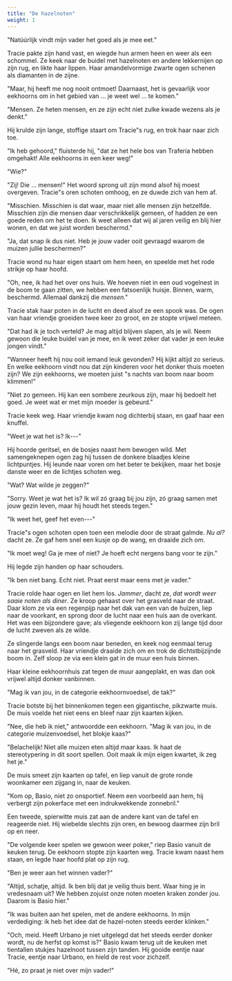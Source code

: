 ```yaml
---
title: "De hazelnoten"
weight: 1
---
```


"Natúúrlijk vindt mijn vader het goed als je mee eet."

Tracie pakte zijn hand vast, en wiegde hun armen heen en weer als een schommel. Ze keek naar de buidel met hazelnoten en andere lekkernijen op zijn rug, en likte haar lippen. Haar amandelvormige zwarte ogen schenen als diamanten in de zijne.

"Maar, hij heeft me nog nooit ontmoet! Daarnaast, het is gevaarlijk voor eekhoorns om in het gebied van ... je weet wel ... te komen."

"Mensen. Ze heten mensen, en ze zijn echt niet zulke kwade wezens als je denkt."

Hij krulde zijn lange, stoffige staart om Tracie"s rug, en trok haar naar zich toe.

"Ik heb gehoord," fluisterde hij, "dat ze het hele bos van Traferia hebben omgehakt! Alle eekhoorns in een keer weg!"

"Wie?"

"Zij! Die ... mensen!" Het woord sprong uit zijn mond alsof hij moest overgeven. Tracie"s oren schoten omhoog, en ze duwde zich van hem af.

"Misschien. Misschien is dat waar, maar niet alle mensen zijn hetzelfde. Misschien zijn die mensen daar verschrikkelijk gemeen, of hadden ze een goede reden om het te doen. Ik weet alleen dat wij al jaren veilig en blij hier wonen, en dat we juist worden beschermd."

"Ja, dat snap ik dus niet. Heb je jouw vader ooit gevraagd waarom de muizen jullie beschermen?"

Tracie wond nu haar eigen staart om hem heen, en speelde met het rode strikje op haar hoofd.

"Oh, nee, ik had het over ons huis. We hoeven niet in een oud vogelnest in de boom te gaan zitten, we hebben een fatsoenlijk huisje. Binnen, warm, beschermd. Allemaal dankzij die *mensen*."

Tracie stak haar poten in de lucht en deed alsof ze een spook was. De ogen van haar vriendje groeiden twee keer zo groot, en ze stopte vrijwel meteen.

"Dat had ik je toch verteld? Je mag altijd blijven slapen, als je wil. Neem gewoon die leuke buidel van je mee, en ik weet zeker dat vader je een leuke jongen vindt."

"Wanneer heeft hij nou ooit iemand leuk gevonden? Hij kijkt altijd zo serieus. En welke eekhoorn vindt nou dat zijn kinderen voor het donker thuis moeten zijn? We zijn eekhoorns, we moeten juist "s nachts van boom naar boom klimmen!"

"Niet zo gemeen. Hij kan een sombere zeurkous zijn, maar hij bedoelt het goed. Je weet wat er met mijn moeder is gebeurd."

Tracie keek weg. Haar vriendje kwam nog dichterbij staan, en gaaf haar een knuffel.

"Weet je wat het is? Ik---"

Hij hoorde geritsel, en de bosjes naast hem bewogen wild. Met samengeknepen ogen zag hij tussen de donkere blaadjes kleine lichtpuntjes. Hij leunde naar voren om het beter te bekijken, maar het bosje danste weer en de lichtjes schoten weg.

"Wat? Wat wilde je zeggen?"

"Sorry. Weet je wat het is? Ik wil zó graag bij jou zijn, zó graag samen met jouw gezin leven, maar hij houdt het steeds tegen."

"Ik weet het, geef het even---"

Tracie"s ogen schoten open toen een melodie door de straat galmde. *Nu al?* dacht ze. Ze gaf hem snel een kusje op de wang, en draaide zich om.

"Ik moet weg! Ga je mee of niet? Je hoeft echt nergens bang voor te zijn."

Hij legde zijn handen op haar schouders.

"Ik ben niet bang. Echt niet. Praat eerst maar eens met je vader."

Tracie rolde haar ogen en liet hem los. *Jammer*, dacht ze, *dat wordt weer saaie noten als diner*. Ze kroop gehaast over het grasveld naar de straat. Daar klom ze via een regenpijp naar het dak van een van de huizen, liep naar de voorkant, en sprong door de lucht naar een huis aan de overkant. Het was een bijzondere gave; als vliegende eekhoorn kon zij lange tijd door de lucht zweven als ze wilde.

Ze slingerde langs een boom naar beneden, en keek nog eenmaal terug naar het grasveld. Haar vriendje draaide zich om en trok de dichtstbijzijnde boom in. Zelf sloop ze via een klein gat in de muur een huis binnen.

Haar kleine eekhoornhuis zat tegen de muur aangeplakt, en was dan ook vrijwel altijd donker vanbinnen.

"Mag ik van jou, in de categorie eekhoornvoedsel, de tak?"

Tracie botste bij het binnenkomen tegen een gigantische, pikzwarte muis. De muis voelde het niet eens en bleef naar zijn kaarten kijken.

"Nee, die heb ik niet," antwoordde een eekhoorn. "Mag ik van jou, in de categorie muizenvoedsel, het blokje kaas?"

"Belachelijk! Niet alle muizen eten altijd maar kaas. Ik haat de stereotypering in dit soort spellen. Ooit maak ik mijn eigen kwartet, ik zeg het je."

De muis smeet zijn kaarten op tafel, en liep vanuit de grote ronde woonkamer een zijgang in, naar de keuken.

"Kom op, Basio, niet zo onsportief. Neem een voorbeeld aan hem, hij verbergt zijn pokerface met een indrukwekkende zonnebril."

Een tweede, spierwitte muis zat aan de andere kant van de tafel en reageerde niet. Hij wiebelde slechts zijn oren, en bewoog daarmee zijn bril op en neer.

"De volgende keer spelen we gewoon weer poker," riep Basio vanuit de keuken terug. De eekhoorn stopte zijn kaarten weg. Tracie kwam naast hem staan, en legde haar hoofd plat op zijn rug.

"Ben je weer aan het winnen vader?"

"Altijd, schatje, altijd. Ik ben blij dat je veilig thuis bent. Waar hing je in vredesnaam uit? We hebben zojuist onze noten moeten kraken zonder jou. Daarom is Basio hier."

"Ik was buiten aan het spelen, met de andere eekhoorns. In mijn verdediging: ik heb het idee dat de hazel-noten steeds eerder klinken."

"Och, meid. Heeft Urbano je niet uitgelegd dat het steeds eerder donker wordt, nu de herfst op komst is?" Basio kwam terug uit de keuken met tientallen stukjes hazelnoot tussen zijn tanden. Hij gooide eentje naar Tracie, eentje naar Urbano, en hield de rest voor zichzelf.

"Hé, zo praat je niet over mijn vader!"